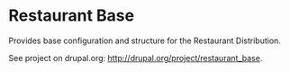 Restaurant Base
===============

Provides base configuration and structure for the Restaurant Distribution.

See project on drupal.org: http://drupal.org/project/restaurant_base.
